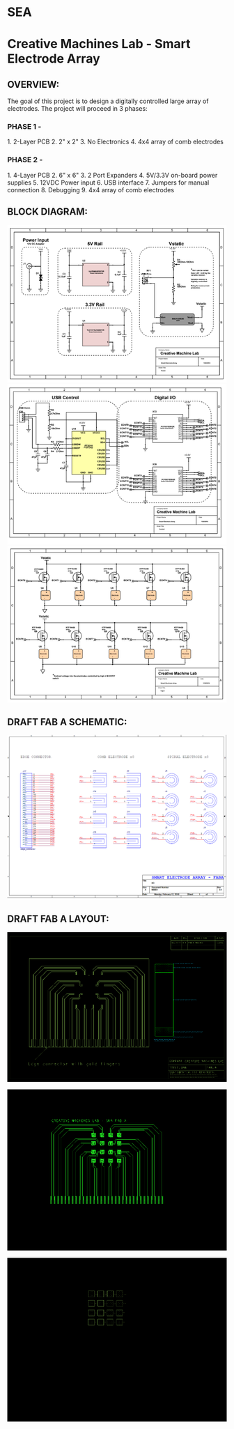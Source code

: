 # SEA
<h1>
Creative Machines Lab - Smart Electrode Array
</h1>

<h2>OVERVIEW: </h2>
The goal of this project is to design a digitally controlled large array of electrodes. The project will proceed in 3 phases:

<h3>PHASE 1 - </h3>
1. 2-Layer PCB
2. 2" x 2" 
3. No Electronics
4. 4x4 array of comb electrodes

<h3>PHASE 2 - </h3>
1. 4-Layer PCB
2. 6" x 6" 
3. 2 Port Expanders
4. 5V/3.3V on-board power supplies
5. 12VDC Power input
6. USB interface
7. Jumpers for manual connection
8. Debugging
9. 4x4 array of comb electrodes

<h2>BLOCK DIAGRAM:</h2>

![alt text](https://github.com/zqazi114/SEA/blob/master/Images/BD%201.PNG)
![alt text](https://github.com/zqazi114/SEA/blob/master/Images/BD%202.PNG)
![alt text](https://github.com/zqazi114/SEA/blob/master/Images/BD%203.PNG)

<h2>DRAFT FAB A SCHEMATIC:</h2>

![alt_text](https://github.com/zqazi114/SEA/blob/master/Images/SCH%20FABA.PNG)

<h2>DRAFT FAB A LAYOUT:</h2>

![alt_text](https://github.com/zqazi114/SEA/blob/v0/Images/PCB%20FABA%20NOTES.PNG)

![alt_text](https://github.com/zqazi114/SEA/blob/v0/Images/PCB%20FABA%20TOP.PNG)

![alt_text](https://github.com/zqazi114/SEA/blob/v0/Images/PCB%20FABA%20SILK.PNG)

